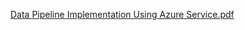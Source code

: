 [Data Pipeline Implementation Using Azure Service.pdf](https://github.com/user-attachments/files/16735573/Data.Pipeline.Implementation.Using.Azure.Service.pdf)

